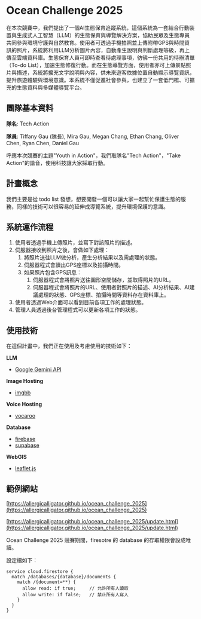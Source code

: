 # Ocean Challenge 2025

在本次競賽中，我們提出了一個AI生態保育追蹤系統，這個系統為一套結合行動裝置與生成式人工智慧（LLM）的生態保育與導覽解決方案，協助民眾及生態專員共同參與環境守護與自然教育。使用者可透過手機拍照並上傳附帶GPS與時間資訊的照片，系統將利用LLM分析圖片內容，自動產生說明與判斷處理等級，再上傳至雲端資料庫。生態保育人員可即時查看待處理事項，彷彿一份共用的待辦清單（To-do List），加速生態修復行動。而在生態導覽方面，使用者亦可上傳景點照片與描述，系統將擴充文字說明與內容，供未來遊客依據位置自動顯示導覽資訊，提升旅遊體驗與環境意識。本系統不僅促進社會參與，也建立了一套低門檻、可擴充的生態資料與多媒體導覽平台。

## 團隊基本資料

**隊名**: Tech Action

**隊員**: Tiffany Gau (隊長), Mira Gau, Megan Chang, Ethan Chang, Oliver Chen, Ryan Chen, Daniel Gau

呼應本次競賽的主題"Youth in Action"，我們取隊名"Tech Action"，"Take Action"的諧音，使用科技讓大家採取行動。

## 計畫概念

我們主要是從 todo list 發想，想要開發一個可以讓大家一起幫忙保護生態的服務，同樣的技術可以很容易的延伸成導覽系統，提升環境保護的意識。

## 系統運作流程

1. 使用者透過手機上傳照片，並寫下對該照片的描述。
2. 伺服器接收到照片之後，會做如下處理：
    1. 將照片送往LLM做分析，產生分析結果以及需處理的狀態。
    2. 伺服器程式會讀出GPS座標以及拍攝時間。
    3. 如果照片包含GPS訊息：
        1. 伺服器程式會將照片送往圖形空間儲存，並取得照片的URL。
        2. 伺服器程式會將照片的URL、使用者對照片的描述、AI分析結果、AI建議處理的狀態、GPS座標、拍攝時間等資料存在資料庫上。
3. 使用者透過Web介面可以看到目前各項工作的處理狀態。
4. 管理人員透過後台管理程式可以更新各項工作的狀態。



## 使用技術

在這個計畫中，我們正在使用及考慮使用的技術如下：

**LLM**

* [Google Gemini API](https://aistudio.google.com/)

**Image Hosting**

* [imgbb](https://imgbb.com/)

**Voice Hosting**

* [vocaroo](https://vocaroo.com/)

**Database**

* [firebase](https://firebase.google.com/)
* [supabase](https://supabase.com/)

**WebGIS**

* [leaflet.js](https://leafletjs.com/)

## 範例網站

[https://allergicalligator.github.io/ocean_challenge_2025](https://allergicalligator.github.io/ocean_challenge_2025)

[https://allergicalligator.github.io/ocean_challenge_2025/update.html](https://allergicalligator.github.io/ocean_challenge_2025/update.html)

Ocean Challenge 2025 競賽期間，firesotre 的 database 的存取權限會設成唯讀。

設定檔如下：

```
service cloud.firestore {
  match /databases/{database}/documents {
    match /{document=**} {
      allow read: if true;     // 允許所有人讀取
      allow write: if false;   // 禁止所有人寫入
    }
  }
}
```
